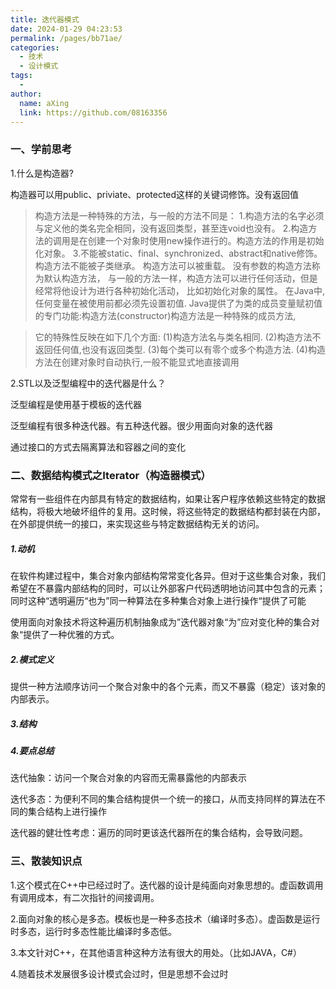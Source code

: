 ```yaml
---
title: 迭代器模式
date: 2024-01-29 04:23:53
permalink: /pages/bb71ae/
categories:
  - 技术
  - 设计模式
tags:
  - 
author: 
  name: aXing
  link: https://github.com/08163356
---
```


### 一、学前思考

1.什么是构造器?

构造器可以用public、priviate、protected这样的关键词修饰。没有返回值

> 构造方法是一种特殊的方法，与一般的方法不同是：
> 1.构造方法的名字必须与定义他的类名完全相同，没有返回类型，甚至连void也没有。
> 2.构造方法的调用是在创建一个对象时使用new操作进行的。构造方法的作用是初始化对象。
> 3.不能被static、final、synchronized、abstract和native修饰。
> 构造方法不能被子类继承。 构造方法可以被重载。
> 没有参数的构造方法称为默认构造方法，
> 与一般的方法一样，构造方法可以进行任何活动，但是经常将他设计为进行各种初始化活动，
> 比如初始化对象的属性。
> 在Java中,任何变量在被使用前都必须先设置初值.
> Java提供了为类的成员变量赋初值的专门功能:构造方法(constructor)构造方法是一种特殊的成员方法,
<!-- more -->
> 它的特殊性反映在如下几个方面:
> (1)构造方法名与类名相同.
> (2)构造方法不返回任何值,也没有返回类型.
> (3)每个类可以有零个或多个构造方法.
> (4)构造方法在创建对象时自动执行,一般不能显式地直接调用

2.STL以及泛型编程中的迭代器是什么？

泛型编程是使用基于模板的迭代器

泛型编程有很多种迭代器。有五种迭代器。很少用面向对象的迭代器

通过接口的方式去隔离算法和容器之间的变化

### 二、数据结构模式之Iterator（构造器模式）

常常有一些组件在内部具有特定的数据结构，如果让客户程序依赖这些特定的数据结构，将极大地破坏组件的复用。这时候，将这些特定的数据结构都封装在内部，在外部提供统一的接口，来实现这些与特定数据结构无关的访问。

##### 1.动机

在软件构建过程中，集合对象内部结构常常变化各异。但对于这些集合对象，我们希望在不暴露内部结构的同时，可以让外部客户代码透明地访问其中包含的元素；同时这种“透明遍历“也为”同一种算法在多种集合对象上进行操作“提供了可能

使用面向对象技术将这种遍历机制抽象成为”迭代器对象“为”应对变化种的集合对象“提供了一种优雅的方式。

##### 2.模式定义

提供一种方法顺序访问一个聚合对象中的各个元素，而又不暴露（稳定）该对象的内部表示。

##### 3.结构

##### 4.要点总结

迭代抽象：访问一个聚合对象的内容而无需暴露他的内部表示

迭代多态：为便利不同的集合结构提供一个统一的接口，从而支持同样的算法在不同的集合结构上进行操作

迭代器的健壮性考虑：遍历的同时更该迭代器所在的集合结构，会导致问题。

### 三、散装知识点

1.这个模式在C++中已经过时了。迭代器的设计是纯面向对象思想的。虚函数调用有调用成本，有二次指针的间接调用。

2.面向对象的核心是多态。模板也是一种多态技术（编译时多态）。虚函数是运行时多态，运行时多态性能比编译时多态低。

3.本文针对C++，在其他语言种这种方法有很大的用处。（比如JAVA，C#）

4.随着技术发展很多设计模式会过时，但是思想不会过时